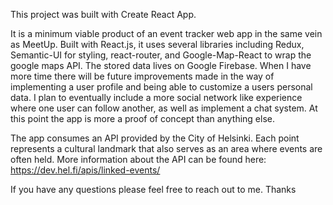 This project was built with Create React App.


It is a minimum viable product of an event tracker web app in the same vein as MeetUp. Built with React.js, it uses several libraries including Redux, Semantic-UI for styling, react-router, and Google-Map-React to wrap the google maps API. The stored data lives on Google Firebase. When I have more time there will be future improvements made in the way of implementing a user profile and being able to customize a users personal data. I plan to eventually include a more social network like experience where one user can follow another, as well as implement a chat system. At this point the app is more a proof of concept than anything else.

The app consumes an API provided by the City of Helsinki. Each point represents a cultural landmark that also serves as an area where events are often held. More information about the API can be found here: https://dev.hel.fi/apis/linked-events/   

If you have any questions please feel free to reach out to me. Thanks
